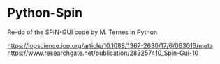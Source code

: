 # Python-Spin
Re-do of the SPIN-GUI code by M. Ternes in Python

https://iopscience.iop.org/article/10.1088/1367-2630/17/6/063016/meta
https://www.researchgate.net/publication/283257410_Spin-Gui-10
